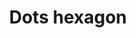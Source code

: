 ---
title: Dots hexagon
tags: ["dots", "hexagon", "shape", "pattern", "dots pattern", "dots shape", "dots hexagon"]
icon: dots-hexagon
svg: '<svg xmlns="http://www.w3.org/2000/svg" width="24" height="24" fill="none" viewBox="0 0 24 24" stroke-width="1.5" stroke-linecap="round" stroke-linejoin="round" stroke="currentColor"><path d="M12 12.25v-.5m4 .5v-.5m-8 .5v-.5m12.5 4.05V8.2a1.91 1.91 0 0 0-.944-1.645l-6.612-3.8a1.88 1.88 0 0 0-1.888 0l-6.612 3.8A1.9 1.9 0 0 0 3.5 8.2v7.602a1.91 1.91 0 0 0 .944 1.644l6.612 3.8a1.88 1.88 0 0 0 1.888 0l6.612-3.8A1.9 1.9 0 0 0 20.5 15.8"/></svg>'
---